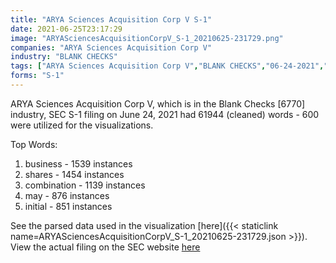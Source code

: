 ```yaml
---
title: "ARYA Sciences Acquisition Corp V S-1"
date: 2021-06-25T23:17:29
image: "ARYASciencesAcquisitionCorpV_S-1_20210625-231729.png"
companies: "ARYA Sciences Acquisition Corp V"
industry: "BLANK CHECKS"
tags: ["ARYA Sciences Acquisition Corp V","BLANK CHECKS","06-24-2021","S-1"]
forms: "S-1"
---
```

ARYA Sciences Acquisition Corp V, which is in the Blank Checks [6770] industry, SEC S-1 filing on June 24, 2021 had 61944 (cleaned) words - 600 were utilized for the visualizations.

Top Words:
1. business - 1539 instances
2. shares - 1454 instances
3. combination - 1139 instances
4. may - 876 instances
5. initial - 851 instances


See the parsed data used in the visualization [here]({{< staticlink name=ARYASciencesAcquisitionCorpV_S-1_20210625-231729.json >}}).  
View the actual filing on the SEC website [here](https://www.sec.gov/Archives/edgar/data/1852432/0001140361-21-022099.txt)